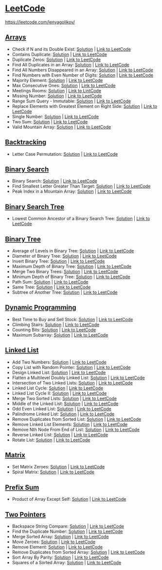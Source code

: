 # [LeetCode](https://leetcode.com/problemset/all/)
https://leetcode.com/lenyagolikov/
## [Arrays](https://github.com/lenyagolikov/leetcode/tree/main/arrays)
* Check if N and its Double Exist: [Solution](https://github.com/lenyagolikov/leetcode/blob/main/arrays/1346.py) | [Link to LeetCode](https://leetcode.com/problems/check-if-n-and-its-double-exist/)
* Contains Duplicate: [Solution](https://github.com/lenyagolikov/leetcode/blob/main/arrays/217.py) | [Link to LeetCode](https://leetcode.com/problems/contains-duplicate/)
* Duplicate Zeros: [Solution](https://github.com/lenyagolikov/leetcode/blob/main/arrays/1089.py) | [Link to LeetCode](https://leetcode.com/problems/duplicate-zeros/)
* Find All Duplicates in an Array: [Solution](https://github.com/lenyagolikov/leetcode/blob/main/arrays/442.py) | [Link to LeetCode](https://leetcode.com/problems/find-all-duplicates-in-an-array/)
* Find All Numbers Disappeared in an Array: [Solution](https://github.com/lenyagolikov/leetcode/blob/main/arrays/448.py) | [Link to LeetCode](https://leetcode.com/problems/find-all-numbers-disappeared-in-an-array/)
* Find Numbers with Even Number of Digits: [Solution](https://github.com/lenyagolikov/leetcode/blob/main/arrays/1295.py) | [Link to LeetCode](https://leetcode.com/problems/find-numbers-with-even-number-of-digits/)
* Majority Element: [Solution](https://github.com/lenyagolikov/leetcode/blob/main/arrays/169.py) | [Link to LeetCode](https://leetcode.com/problems/majority-element/)
* Max Consecutive Ones: [Solution](https://github.com/lenyagolikov/leetcode/blob/main/arrays/485.py) | [Link to LeetCode](https://leetcode.com/problems/max-consecutive-ones/)
* Meetings Rooms: [Solution](https://github.com/lenyagolikov/leetcode/blob/main/arrays/252.py) | [Link to LintCode](https://www.lintcode.com/problem/920/description)
* Missing Number: [Solution](https://github.com/lenyagolikov/leetcode/blob/main/arrays/268.py) | [Link to LeetCode](https://leetcode.com/problems/missing-number/)
* Range Sum Query - Immutable: [Solution](https://github.com/lenyagolikov/leetcode/blob/main/arrays/303.py) | [Link to LeetCode](https://leetcode.com/problems/range-sum-query-immutable/)
* Replace Elements with Greatest Element on Right Side: [Solution](https://github.com/lenyagolikov/leetcode/blob/main/arrays/1299.py) | [Link to LeetCode](https://leetcode.com/problems/replace-elements-with-greatest-element-on-right-side/)
* Single Number: [Solution](https://github.com/lenyagolikov/leetcode/blob/main/arrays/136.py) | [Link to LeetCode](https://leetcode.com/problems/single-number/)
* Two Sum: [Solution](https://github.com/lenyagolikov/leetcode/blob/main/arrays/1.py) | [Link to LeetCode](https://leetcode.com/problems/two-sum/)
* Valid Mountain Array: [Solution](https://github.com/lenyagolikov/leetcode/blob/main/arrays/941.py) | [Link to LeetCode](https://leetcode.com/problems/valid-mountain-array/)
## [Backtracking](https://github.com/lenyagolikov/leetcode/tree/main/backtracking)
* Letter Case Permutation: [Solution](https://github.com/lenyagolikov/leetcode/blob/main/backtracking/784.py) | [Link to LeetCode](https://leetcode.com/problems/letter-case-permutation/)
## [Binary Search](https://github.com/lenyagolikov/leetcode/tree/main/binary_search)
* Binary Search: [Solution](https://github.com/lenyagolikov/leetcode/blob/main/binary_search/704.py) | [Link to LeetCode](https://leetcode.com/problems/binary-search/)
* Find Smallest Letter Greater Than Target: [Solution](https://github.com/lenyagolikov/leetcode/blob/main/binary_search/744.py) | [Link to LeetCode](https://leetcode.com/problems/find-smallest-letter-greater-than-target/)
* Peak Index in a Mountain Array: [Solution](https://github.com/lenyagolikov/leetcode/blob/main/binary_search/852.py) | [Link to LeetCode](https://leetcode.com/problems/peak-index-in-a-mountain-array/)
## [Binary Search Tree](https://github.com/lenyagolikov/leetcode/tree/main/binary_search_tree)
* Lowest Common Ancestor of a Binary Search Tree: [Solution](https://github.com/lenyagolikov/leetcode/blob/main/binary_search_tree/235.py) | [Link to LeetCode](https://leetcode.com/problems/lowest-common-ancestor-of-a-binary-search-tree/)
## [Binary Tree](https://github.com/lenyagolikov/leetcode/tree/main/binary_tree)
* Average of Levels in Binary Tree: [Solution](https://github.com/lenyagolikov/leetcode/blob/main/binary_tree/637.py) | [Link to LeetCode](https://leetcode.com/problems/average-of-levels-in-binary-tree/)
* Diameter of Binary Tree: [Solution](https://github.com/lenyagolikov/leetcode/blob/main/binary_tree/543.py) | [Link to LeetCode](https://leetcode.com/problems/diameter-of-binary-tree/)
* Invert Binary Tree: [Solution](https://github.com/lenyagolikov/leetcode/blob/main/binary_tree/226.py) | [Link to LeetCode](https://leetcode.com/problems/invert-binary-tree/)
* Maximum Depth of Binary Tree: [Solution](https://github.com/lenyagolikov/leetcode/blob/main/binary_tree/104.py) | [Link to LeetCode](https://leetcode.com/problems/maximum-depth-of-binary-tree/)
* Merge Two Binary Trees: [Solution](https://github.com/lenyagolikov/leetcode/blob/main/binary_tree/617.py) | [Link to LeetCode](https://leetcode.com/problems/merge-two-binary-trees/)
* Minimum Depth of Binary Tree: [Solution](https://github.com/lenyagolikov/leetcode/blob/main/binary_tree/111.py) | [Link to LeetCode](https://leetcode.com/problems/minimum-depth-of-binary-tree/)
* Path Sum: [Solution](https://github.com/lenyagolikov/leetcode/blob/main/binary_tree/112.py) | [Link to LeetCode](https://leetcode.com/problems/path-sum/)
* Same Tree: [Solution](https://github.com/lenyagolikov/leetcode/blob/main/binary_tree/100.py) | [Link to LeetCode](https://leetcode.com/problems/same-tree/)
* Subtree of Another Tree: [Solution](https://github.com/lenyagolikov/leetcode/blob/main/binary_tree/572.py) | [Link to LeetCode](https://leetcode.com/problems/subtree-of-another-tree/)
## [Dynamic Programming](https://github.com/lenyagolikov/leetcode/tree/main/dynamic_programming)
* Best Time to Buy and Sell Stock: [Solution](https://github.com/lenyagolikov/leetcode/blob/main/dynamic_programming/121.py) | [Link to LeetCode](https://leetcode.com/problems/best-time-to-buy-and-sell-stock/)
* Climbing Stairs: [Solution](https://github.com/lenyagolikov/leetcode/blob/main/dynamic_programming/70.py) | [Link to LeetCode](https://leetcode.com/problems/climbing-stairs/)
* Counting Bits: [Solution](https://github.com/lenyagolikov/leetcode/blob/main/dynamic_programming/338.py) | [Link to LeetCode](https://leetcode.com/problems/counting-bits/)
* Maximum Subarray: [Solution](https://github.com/lenyagolikov/leetcode/blob/main/dynamic_programming/53.py) | [Link to LeetCode](https://leetcode.com/problems/maximum-subarray/)
## [Linked List](https://github.com/lenyagolikov/leetcode/tree/main/linked_list)
* Add Two Numbers: [Solution](https://github.com/lenyagolikov/leetcode/blob/main/linked_list/2.py) | [Link to LeetCode](https://leetcode.com/problems/add-two-numbers/)
* Copy List with Random Pointer: [Solution](https://github.com/lenyagolikov/leetcode/blob/main/linked_list/138.py) | [Link to LeetCode](https://leetcode.com/problems/copy-list-with-random-pointer/)
* Design Linked List: [Solution](https://github.com/lenyagolikov/leetcode/blob/main/linked_list/707.py) | [Link to LeetCode](https://leetcode.com/problems/design-linked-list/)
* Flatten a Multilevel Doubly Linked List: [Solution](https://github.com/lenyagolikov/leetcode/blob/main/linked_list/430.py) | [Link to LeetCode](https://leetcode.com/problems/flatten-a-multilevel-doubly-linked-list/)
* Intersection of Two Linked Lists: [Solution](https://github.com/lenyagolikov/leetcode/blob/main/linked_list/160.py) | [Link to LeetCode](https://leetcode.com/problems/intersection-of-two-linked-lists/)
* Linked List Cycle: [Solution](https://github.com/lenyagolikov/leetcode/blob/main/linked_list/141.py) | [Link to LeetCode](https://leetcode.com/problems/linked-list-cycle/)
* Linked List Cycle II: [Solution](https://github.com/lenyagolikov/leetcode/blob/main/linked_list/142.py) | [Link to LeetCode](https://leetcode.com/problems/linked-list-cycle-ii/)
* Merge Two Sorted Lists: [Solution](https://github.com/lenyagolikov/leetcode/blob/main/linked_list/21.py) | [Link to LeetCode](https://leetcode.com/problems/merge-two-sorted-lists/)
* Middle of the Linked List: [Solution](https://github.com/lenyagolikov/leetcode/blob/main/linked_list/876.py) | [Link to LeetCode](https://leetcode.com/problems/middle-of-the-linked-list/)
* Odd Even Linked List: [Solution](https://github.com/lenyagolikov/leetcode/blob/main/linked_list/328.py) | [Link to LeetCode](https://leetcode.com/problems/odd-even-linked-list/)
* Palindrome Linked List: [Solution](https://github.com/lenyagolikov/leetcode/blob/main/linked_list/234.py) | [Link to LeetCode](https://leetcode.com/problems/palindrome-linked-list/)
* Remove Duplicates from Sorted List: [Solution](https://github.com/lenyagolikov/leetcode/blob/main/linked_list/83.py) | [Link to LeetCode](https://leetcode.com/problems/remove-duplicates-from-sorted-list/)
* Remove Linked List Elements: [Solution](https://github.com/lenyagolikov/leetcode/blob/main/linked_list/203.py) | [Link to LeetCode](https://leetcode.com/problems/remove-linked-list-elements/)
* Remove Nth Node From End of List: [Solution](https://github.com/lenyagolikov/leetcode/blob/main/linked_list/19.py) | [Link to LeetCode](https://leetcode.com/problems/remove-nth-node-from-end-of-list/)
* Reverse Linked List: [Solution](https://github.com/lenyagolikov/leetcode/blob/main/linked_list/206.py) | [Link to LeetCode](https://leetcode.com/problems/reverse-linked-list/)
* Rotate List: [Solution](https://github.com/lenyagolikov/leetcode/blob/main/linked_list/61.py) | [Link to LeetCode](https://leetcode.com/problems/rotate-list/)
## [Matrix](https://github.com/lenyagolikov/leetcode/tree/main/matrix)
* Set Matrix Zeroes: [Solution](https://github.com/lenyagolikov/leetcode/blob/main/matrix/73.py) | [Link to LeetCode](https://leetcode.com/problems/set-matrix-zeroes/)
* Spiral Matrix: [Solution](https://github.com/lenyagolikov/leetcode/blob/main/matrix/54.py) | [Link to LeetCode](https://leetcode.com/problems/spiral-matrix/)
## [Prefix Sum](https://github.com/lenyagolikov/leetcode/tree/main/prefix_sum)
* Product of Array Except Self: [Solution](https://github.com/lenyagolikov/leetcode/blob/main/prefix_sum/238.py) | [Link to LeetCode](https://leetcode.com/problems/product-of-array-except-self/)
## [Two Pointers](https://github.com/lenyagolikov/leetcode/tree/main/two_pointers)
* Backspace String Compare: [Solution](https://github.com/lenyagolikov/leetcode/blob/main/two_pointers/844.py) | [Link to LeetCode](https://leetcode.com/problems/backspace-string-compare/)
* Find the Duplicate Number: [Solution](https://github.com/lenyagolikov/leetcode/blob/main/two_pointers/287.py) | [Link to LeetCode](https://leetcode.com/problems/find-the-duplicate-number/)
* Merge Sorted Array: [Solution](https://github.com/lenyagolikov/leetcode/blob/main/two_pointers/88.py) | [Link to LeetCode](https://leetcode.com/problems/merge-sorted-array/)
* Move Zeroes: [Solution](https://github.com/lenyagolikov/leetcode/blob/main/two_pointers/283.py) | [Link to LeetCode](https://leetcode.com/problems/move-zeroes/)
* Remove Element: [Solution](https://github.com/lenyagolikov/leetcode/blob/main/two_pointers/27.py) | [Link to LeetCode](https://leetcode.com/problems/remove-element/)
* Remove Duplicates from Sorted Array: [Solution](https://github.com/lenyagolikov/leetcode/blob/main/two_pointers/26.py) | [Link to LeetCode](https://leetcode.com/problems/remove-duplicates-from-sorted-array/)
* Sort Array By Parity: [Solution](https://github.com/lenyagolikov/leetcode/blob/main/two_pointers/905.py) | [Link to LeetCode](https://leetcode.com/problems/sort-array-by-parity/)
* Squares of a Sorted Array: [Solution](https://github.com/lenyagolikov/leetcode/blob/main/two_pointers/977.py) | [Link to LeetCode](https://leetcode.com/problems/squares-of-a-sorted-array/)
